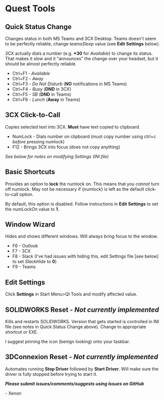 # Quest Tools

## Quick Status Change
Changes status in both MS Teams and 3CX Desktop. Teams doesn't seem to be perfectly reliable, change *teamsSleep* value (see **Edit Settings** below).

3CX actually dials a number (e.g. **\*30** for *Available*) to change its status. That makes it slow and it "announces" the change over your headset, but it should be almost perfectly reliable.

+ Ctrl+F1  - *Available*
+ Ctrl+F2  - *Away*
+ Ctrl+F3  - *Do Not Disturb* (**NO** notifications in MS Teams)
+ Ctrl+F4  - *Busy* (**DND** in 3CX)
+ Ctrl+F5  - *SB* (**DND** in Teams)
+ Ctrl+F6  - *Lunch* (**Away** in Teams)

## 3CX Click-to-Call
Copies selected text into 3CX. **Must** have text copied to clipboard.

+ NumLock - Dials number on clipboard (must copy number using ctrl+c *before* pressing numlock)
+ F12 - Brings 3CX into focus (does not copy anything)

_See below for notes on modifying Settings (INI file)_

## Basic Shortcuts
Provides an option to **lock** the numlock on. This means that you *cannot* turn off numlock. May not be necessary if {numlock} is left as the default click-to-call option.

By default, this option is disabled. Follow instructions in **Edit Settings** to set the *numLockOn* value to **1**.

## Window Wizard
Hides and shows different windows. Will always bring focus to the window.

+ F6 - Outlook
+ F7 - 3CX
+ F8 - Slack (I've had issues with hiding this, edit Settings file [see below] to set *SlackHide* to **0**)
+ F9 - Teams

## Edit Settings
Click **Settings** in Start Menu>QI Tools and modify affected value.

## SOLIDWORKS Reset - *Not currently implemented*
Kills and restarts SOLIDWORKS. Version that gets started is controlled in INI file (see notes in Quick Status Change above). Change to appropriate shortcut or EXE.

I suggest pinning the icon (benign looking) onto your taskbar.

## 3DConnexion Reset - *Not currently implemented*
Automates running **Stop Driver** followed by **Start Driver**. Will make sure the driver is fully stopped before trying to start it.

**_Please submit issues/comments/suggests using Issues on GitHub_**

\- Xenon

